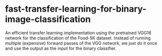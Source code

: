 # fast-transfer-learning-for-binary-image-classification
An efficient transfer learning implementation using the pretrained VGG16 network for the classification of the Food-5K dataset. Instead of running multiple (expensive) forward passes of the VGG network, we just do it once and use the output as the input for the binary classifier.

